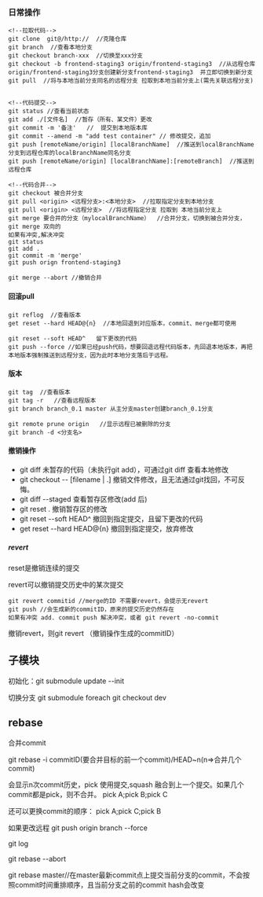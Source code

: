 ### 日常操作


```
<!--拉取代码-->
git clone  git@/http://  //克隆仓库
git branch  //查看本地分支
git checkout branch-xxx  //切换至xxx分支
git checkout -b frontend-staging3 origin/frontend-staging3  //从远程仓库origin/frontend-staging3分支创建新分支frontend-staging3  并立即切换到新分支
git pull  //将与本地当前分支同名的远程分支 拉取到本地当前分支上(需先关联远程分支)


<!--代码提交-->
git status //查看当前状态
git add ./[文件名]  //暂存（所有、某文件）更改
git commit -m '备注'   //  提交到本地版本库
git commit --amend -m "add test container" // 修改提交，追加
git push [remoteName/origin] [localBranchName]  //推送到localBranchName分支到远程仓库的localBranchName同名分支
git push [remoteName/origin] [localBranchName]:[remoteBranch]  //推送到远程仓库

<!--代码合并-->
git checkout 被合并分支
git pull <origin> <远程分支>:<本地分支>  //拉取指定分支到本地分支
git pull <origin> <远程分支>  //将远程指定分支 拉取到 本地当前分支上
git merge 要合并的分支（mylocalBranchName）  //合并分支，切换到被合并分支，git merge 双向的
如果有冲突,解决冲突
git status
git add .
git commit -m 'merge'
git push orign frontend-staging3

git merge --abort //撤销合并

```
#### 回滚pull

```
git reflog  //查看版本
get reset --hard HEAD@{n}  //本地回退到对应版本，commit、merge都可使用

git reset --soft HEAD^   留下更改的代码
git push --force //如果已经push代码，想要回退远程代码版本，先回退本地版本，再把本地版本强制推送到远程分支，因为此时本地分支落后于远程。
```
#### 版本

```
git tag  //查看版本
git tag -r   //查看远程版本
git branch branch_0.1 master 从主分支master创建branch_0.1分支
```

```
git remote prune origin   //显示远程已被删除的分支
git branch -d <分支名>
```

#### 撤销操作
- git diff  未暂存的代码（未执行git add），可通过git diff 查看本地修改
- git checkout -- [filename | .] 撤销文件修改，且无法通过git找回，不可反悔。
- git diff --staged 查看暂存区修改(add 后)
- git reset . 撤销暂存区的修改
- git reset --soft HEAD^   撤回到指定提交，且留下更改的代码
- get reset --hard HEAD@{n}  撤回到指定提交，放弃修改

##### revert
reset是撤销连续的提交

revert可以撤销提交历史中的某次提交

```
git revert commitid //merge的ID 不需要revert，会提示无revert
git push //会生成新的commitID，原来的提交历史仍然存在
如果有冲突 add. commit push 解决冲突，或者 git revert -no-commit

```
撤销revert，则git revert （撤销操作生成的commitID）

## 子模块

初始化：git submodule update --init

切换分支 git submodule foreach git checkout dev


## rebase
合并commit

git rebase -i commitID(要合并目标的前一个commit)/HEAD~n(n=>合并几个commit)

会显示n次commit历史，pick 使用提交,squash 融合到上一个提交。如果几个commit都是pick，则不合并。
pick A;pick B;pick C

还可以更换commit的顺序： pick A;pick C;pick B

如果更改远程 git push origin branch --force

git log

git rebase --abort

git rebase master//在master最新commit点上提交当前分支的commit，不会按照commit时间重排顺序，且当前分支之前的commit hash会改变